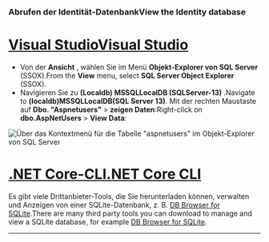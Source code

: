 ### <a name="view-the-identity-database"></a><span data-ttu-id="3f776-101">Abrufen der Identität-Datenbank</span><span class="sxs-lookup"><span data-stu-id="3f776-101">View the Identity database</span></span>

# <a name="visual-studiotabvisual-studio"></a>[<span data-ttu-id="3f776-102">Visual Studio</span><span class="sxs-lookup"><span data-stu-id="3f776-102">Visual Studio</span></span>](#tab/visual-studio) 

* <span data-ttu-id="3f776-103">Von der **Ansicht** , wählen Sie im Menü **Objekt-Explorer von SQL Server** (SSOX).</span><span class="sxs-lookup"><span data-stu-id="3f776-103">From the **View** menu, select **SQL Server Object Explorer** (SSOX).</span></span>
* <span data-ttu-id="3f776-104">Navigieren Sie zu **(Localdb) MSSQLLocalDB (SQLServer-13)** .</span><span class="sxs-lookup"><span data-stu-id="3f776-104">Navigate to **(localdb)MSSQLLocalDB(SQL Server 13)**.</span></span> <span data-ttu-id="3f776-105">Mit der rechten Maustaste auf **Dbo. "Aspnetusers"**  > **zeigen Daten**:</span><span class="sxs-lookup"><span data-stu-id="3f776-105">Right-click on **dbo.AspNetUsers** > **View Data**:</span></span>

![Über das Kontextmenü für die Tabelle "aspnetusers" im Objekt-Explorer von SQL Server](~/security/authentication/accconfirm/_static/ssox.png)

# <a name="net-core-clitabnetcore-cli"></a>[<span data-ttu-id="3f776-107">.NET Core-CLI</span><span class="sxs-lookup"><span data-stu-id="3f776-107">.NET Core CLI</span></span>](#tab/netcore-cli)

<span data-ttu-id="3f776-108">Es gibt viele Drittanbieter-Tools, die Sie herunterladen können, verwalten und Anzeigen von einer SQLite-Datenbank, z. B. [DB Browser for SQLite](https://sqlitebrowser.org/).</span><span class="sxs-lookup"><span data-stu-id="3f776-108">There are many third party tools you can download to manage and view a SQLite database, for example [DB Browser for SQLite](https://sqlitebrowser.org/).</span></span>

---